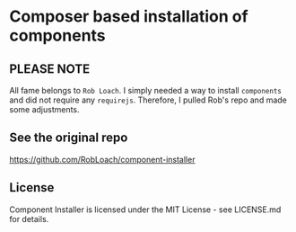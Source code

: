 # Composer based installation of components

## PLEASE NOTE

All fame belongs to `Rob Loach`. I simply needed a way to install `components` and did not require any `requirejs`. Therefore, I pulled Rob's repo and made some adjustments.

## See the original repo

https://github.com/RobLoach/component-installer

## License

Component Installer is licensed under the MIT License - see LICENSE.md for
details.
